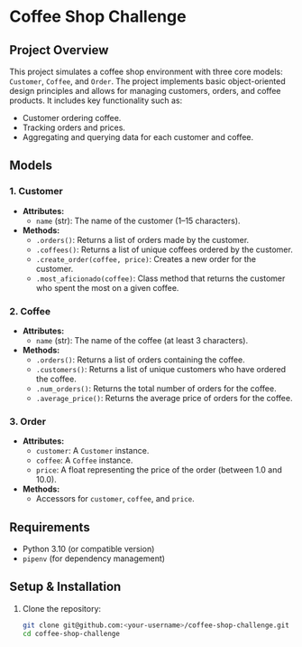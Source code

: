 # Coffee Shop Challenge

## Project Overview

This project simulates a coffee shop environment with three core models: `Customer`, `Coffee`, and `Order`. The project implements basic object-oriented design principles and allows for managing customers, orders, and coffee products. It includes key functionality such as:

- Customer ordering coffee.
- Tracking orders and prices.
- Aggregating and querying data for each customer and coffee.

## Models

### 1. **Customer**
- **Attributes:**
  - `name` (str): The name of the customer (1–15 characters).
- **Methods:**
  - `.orders()`: Returns a list of orders made by the customer.
  - `.coffees()`: Returns a list of unique coffees ordered by the customer.
  - `.create_order(coffee, price)`: Creates a new order for the customer.
  - `.most_aficionado(coffee)`: Class method that returns the customer who spent the most on a given coffee.

### 2. **Coffee**
- **Attributes:**
  - `name` (str): The name of the coffee (at least 3 characters).
- **Methods:**
  - `.orders()`: Returns a list of orders containing the coffee.
  - `.customers()`: Returns a list of unique customers who have ordered the coffee.
  - `.num_orders()`: Returns the total number of orders for the coffee.
  - `.average_price()`: Returns the average price of orders for the coffee.

### 3. **Order**
- **Attributes:**
  - `customer`: A `Customer` instance.
  - `coffee`: A `Coffee` instance.
  - `price`: A float representing the price of the order (between 1.0 and 10.0).
- **Methods:**
  - Accessors for `customer`, `coffee`, and `price`.
  
## Requirements

- Python 3.10 (or compatible version)
- `pipenv` (for dependency management)

## Setup & Installation

1. Clone the repository:

   ```bash
   git clone git@github.com:<your-username>/coffee-shop-challenge.git
   cd coffee-shop-challenge
